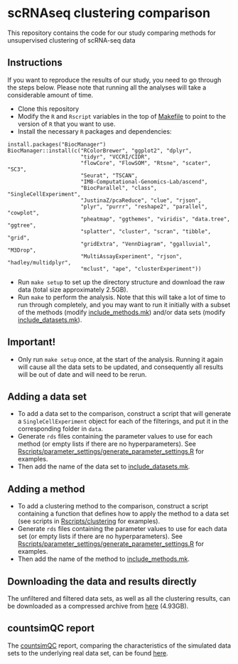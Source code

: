 # scRNAseq clustering comparison
This repository contains the code for our study comparing methods for unsupervised clustering of scRNA-seq data

## Instructions
If you want to reproduce the results of our study, you need to go through the steps below. Please note that running all the analyses will take a considerable amount of time.

- Clone this repository
- Modify the `R` and `Rscript` variables in the top of [Makefile](Makefile) to point to the version of `R` that you want to use.
- Install the necessary `R` packages and dependencies:

```
install.packages("BiocManager")
BiocManager::install(c("RColorBrewer", "ggplot2", "dplyr", 
                       "tidyr", "VCCRI/CIDR", 
                       "flowCore", "FlowSOM", "Rtsne", "scater", "SC3", 
                       "Seurat", "TSCAN", 
                       "IMB-Computational-Genomics-Lab/ascend",
                       "BiocParallel", "class", "SingleCellExperiment",
                       "JustinaZ/pcaReduce", "clue", "rjson", 
                       "plyr", "purrr", "reshape2", "parallel", "cowplot", 
                       "pheatmap", "ggthemes", "viridis", "data.tree", "ggtree",
                       "splatter", "cluster", "scran", "tibble", "grid", 
                       "gridExtra", "VennDiagram", "ggalluvial", "M3Drop",
                       "MultiAssayExperiment", "rjson", "hadley/multidplyr",
                       "mclust", "ape", "clusterExperiment"))
```

- Run `make setup` to set up the directory structure and download the raw data (total size approximately 2.5GB).
- Run `make` to perform the analysis. Note that this will take a lot of time to run through completely, and you may want to run it initially with a subset of the methods (modify [include_methods.mk](include_methods.mk)) and/or data sets (modify [include_datasets.mk](include_datasets.mk)). 

## Important!
- Only run `make setup` once, at the start of the analysis. Running it again will cause all the data sets to be updated, and consequently all results will be out of date and will need to be rerun.

## Adding a data set
- To add a data set to the comparison, construct a script that will generate a `SingleCellExperiment` object for each of the filterings, and put it in the corresponding folder in `data`.
- Generate `rds` files containing the parameter values to use for each method (or empty lists if there are no hyperparameters). See [Rscripts/parameter_settings/generate_parameter_settings.R](Rscripts/parameter_settings/generate_parameter_settings.R) for examples.
- Then add the name of the data set to [include_datasets.mk](include_datasets.mk).

## Adding a method
- To add a clustering method to the comparison, construct a script containing a function that defines how to apply the method to a data set (see scripts in [Rscripts/clustering](Rscripts/clustering) for examples).
- Generate `rds` files containing the parameter values to use for each data set (or empty lists if there are no hyperparameters). See [Rscripts/parameter_settings/generate_parameter_settings.R](Rscripts/parameter_settings/generate_parameter_settings.R) for examples.
- Then add the name of the method to [include_methods.mk](include_methods.mk).

## Downloading the data and results directly
The unfiltered and filtered data sets, as well as all the clustering results, can be downloaded as a compressed archive from [here](http://imlspenticton.uzh.ch/robinson_lab/DuoClustering2018/DuoClustering2018.tar.gz) (4.93GB). 

## countsimQC report 
The [countsimQC](https://github.com/csoneson/countsimQC) report, comparing the characteristics of the simulated data sets to the underlying real data set, can be found [here](http://htmlpreview.github.io/?https://github.com/markrobinsonuzh/scRNAseq_clustering_comparison/blob/master/output/countsimQC/Kumar_countsimQC.html).